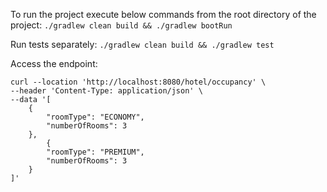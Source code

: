 To run the project execute below commands from the root directory of the project:
`./gradlew clean build && ./gradlew bootRun`

Run tests separately:
`./gradlew clean build && ./gradlew test`

Access the endpoint:
```
curl --location 'http://localhost:8080/hotel/occupancy' \
--header 'Content-Type: application/json' \
--data '[
    {
        "roomType": "ECONOMY",
        "numberOfRooms": 3
    },
        {
        "roomType": "PREMIUM",
        "numberOfRooms": 3
    }
]'
```